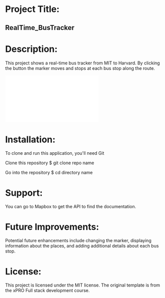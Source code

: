 # Project Title:
## RealTime_BusTracker

# Description:
This project shows a real-time bus tracker from MIT to Harvard. By clicking the button the marker moves and stops at each bus stop along the route.

![You can find the link here](file:///Nodeprojects\RealTime_BusTracker\index.html)

# Installation:
To clone and run this application, you'll need Git 

 Clone this repository
$ git clone repo name

 Go into the repository
$ cd directory name

# Support:
You can go to Mapbox to get the API to find the documentation.

# Future Improvements:
Potential future enhancements include changing the marker, displaying information about the places, and adding additional details about each bus stop.

# License:
This project is licensed under the MIT license. The original template is from the xPRO Full stack development course.
